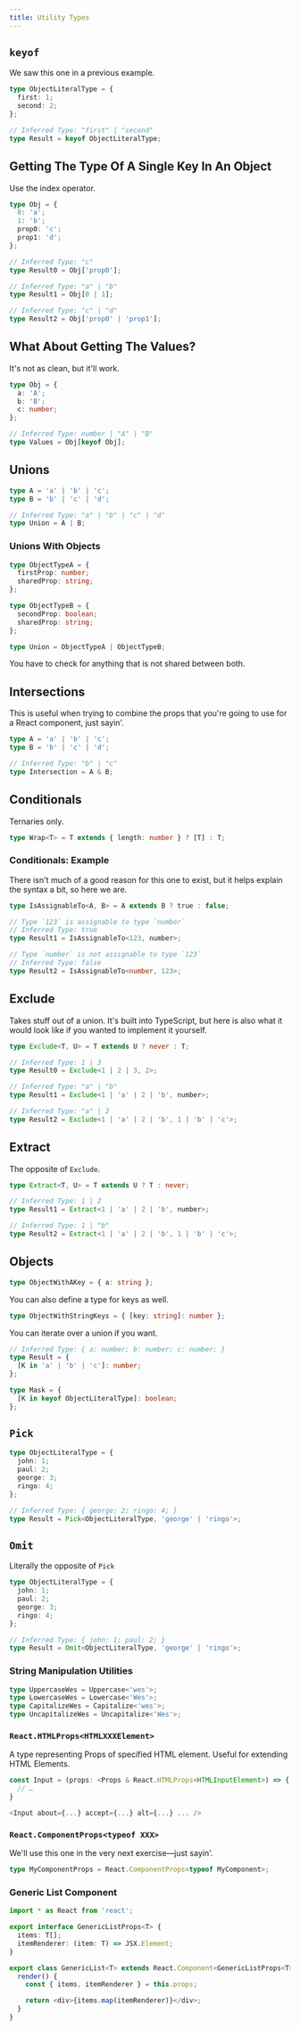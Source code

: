 ```yaml
---
title: Utility Types
---
```


## `keyof`

We saw this one in a previous example.

```ts
type ObjectLiteralType = {
  first: 1;
  second: 2;
};

// Inferred Type: "first" | "second"
type Result = keyof ObjectLiteralType;
```

## Getting The Type Of A Single Key In An Object

Use the index operator.

```ts
type Obj = {
  0: 'a';
  1: 'b';
  prop0: 'c';
  prop1: 'd';
};

// Inferred Type: "c"
type Result0 = Obj['prop0'];

// Inferred Type: "a" | "b"
type Result1 = Obj[0 | 1];

// Inferred Type: "c" | "d"
type Result2 = Obj['prop0' | 'prop1'];
```

## What About Getting The Values?

It's not as clean, but it'll work.

```ts
type Obj = {
  a: 'A';
  b: 'B';
  c: number;
};

// Inferred Type: number | "A" | "B"
type Values = Obj[keyof Obj];
```

## Unions

```ts
type A = 'a' | 'b' | 'c';
type B = 'b' | 'c' | 'd';

// Inferred Type: "a" | "b" | "c" | "d"
type Union = A | B;
```

### Unions With Objects

```ts
type ObjectTypeA = {
  firstProp: number;
  sharedProp: string;
};

type ObjectTypeB = {
  secondProp: boolean;
  sharedProp: string;
};

type Union = ObjectTypeA | ObjectTypeB;
```

You have to check for anything that is not shared between both.

## Intersections

This is useful when trying to combine the props that you're going to use for a React component, just sayin'.

```ts
type A = 'a' | 'b' | 'c';
type B = 'b' | 'c' | 'd';

// Inferred Type: "b" | "c"
type Intersection = A & B;
```

## Conditionals

Ternaries only.

```ts
type Wrap<T> = T extends { length: number } ? [T] : T;
```

### Conditionals: Example

There isn't much of a good reason for this one to exist, but it helps explain the syntax a bit, so here we are.

```ts
type IsAssignableTo<A, B> = A extends B ? true : false;

// Type `123` is assignable to type `number`
// Inferred Type: true
type Result1 = IsAssignableTo<123, number>;

// Type `number` is not assignable to type `123`
// Inferred Type: false
type Result2 = IsAssignableTo<number, 123>;
```

## Exclude

Takes stuff out of a union. It's built into TypeScript, but here is also what it would look like if you wanted to implement it yourself.

```ts
type Exclude<T, U> = T extends U ? never : T;

// Inferred Type: 1 | 3
type Result0 = Exclude<1 | 2 | 3, 2>;

// Inferred Type: "a" | "b"
type Result1 = Exclude<1 | 'a' | 2 | 'b', number>;

// Inferred Type: "a" | 2
type Result2 = Exclude<1 | 'a' | 2 | 'b', 1 | 'b' | 'c'>;
```

## Extract

The opposite of `Exclude`.

```ts
type Extract<T, U> = T extends U ? T : never;

// Inferred Type: 1 | 2
type Result1 = Extract<1 | 'a' | 2 | 'b', number>;

// Inferred Type: 1 | "b"
type Result2 = Extract<1 | 'a' | 2 | 'b', 1 | 'b' | 'c'>;
```

## Objects

```ts
type ObjectWithAKey = { a: string };
```

You can also define a type for keys as well.

```ts
type ObjectWithStringKeys = { [key: string]: number };
```

You can iterate over a union if you want.

```ts
// Inferred Type: { a: number; b: number; c: number; }
type Result = {
  [K in 'a' | 'b' | 'c']: number;
};

type Mask = {
  [K in keyof ObjectLiteralType]: boolean;
};
```

## `Pick`

```ts
type ObjectLiteralType = {
  john: 1;
  paul: 2;
  george: 3;
  ringo: 4;
};

// Inferred Type: { george: 2; ringo: 4; }
type Result = Pick<ObjectLiteralType, 'george' | 'ringo'>;
```

## `Omit`

Literally the opposite of `Pick`

```ts
type ObjectLiteralType = {
  john: 1;
  paul: 2;
  george: 3;
  ringo: 4;
};

// Inferred Type: { john: 1; paul: 2; }
type Result = Omit<ObjectLiteralType, 'george' | 'ringo'>;
```

### String Manipulation Utilities

```ts
type UppercaseWes = Uppercase<'wes'>;
type LowercaseWes = Lowercase<'Wes'>;
type CapitalizeWes = Capitalize<'wes'>;
type UncapitalizeWes = Uncapitalize<'Wes'>;
```

### `React.HTMLProps<HTMLXXXElement>`

A type representing Props of specified HTML element. Useful for extending HTML Elements.

```ts
const Input = (props: <Props & React.HTMLProps<HTMLInputElement>) => {
  // …
}

<Input about={...} accept={...} alt={...} ... />
```

### `React.ComponentProps<typeof XXX>`

We'll use this one in the very next exercise—just sayin'.

```ts
type MyComponentProps = React.ComponentProps<typeof MyComponent>;
```

### Generic List Component

```ts
import * as React from 'react';

export interface GenericListProps<T> {
  items: T[];
  itemRenderer: (item: T) => JSX.Element;
}

export class GenericList<T> extends React.Component<GenericListProps<T>, {}> {
  render() {
    const { items, itemRenderer } = this.props;

    return <div>{items.map(itemRenderer)}</div>;
  }
}
```
